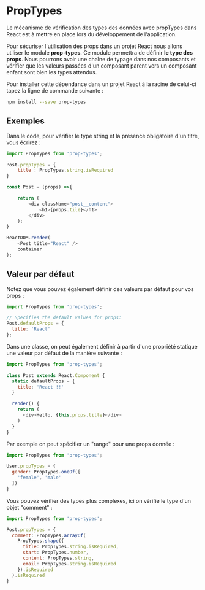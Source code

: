 # PropTypes

Le mécanisme de vérification des types des données avec propTypes dans React est à mettre en place lors du développement de l'application.

Pour sécuriser l'utilisation des props dans un projet React nous allons utiliser le module **prop-types**. Ce module permettra de définir **le type des props**. Nous pourrons avoir une chaîne de typage dans nos composants et vérifier que les valeurs passées d'un composant parent vers un composant enfant sont bien les types attendus.

Pour installer cette dépendance dans un projet React à la racine de celui-ci tapez la ligne de commande suivante :

```bash
npm install --save prop-types
```

## Exemples

Dans le code, pour vérifier le type string et la présence obligatoire d'un titre, vous écrirez :

```js
import PropTypes from 'prop-types';

Post.propTypes = {
    title : PropTypes.string.isRequired
}

const Post = (props) =>{

    return (
        <div className="post__content">
            <h1>{props.tile}</h1>
        </div>
    );
}

ReactDOM.render(
    <Post title="React" />
    container
);
```

## Valeur par défaut

Notez que vous pouvez également définir des valeurs par défaut pour vos props :

```js
import PropTypes from 'prop-types';

// Specifies the default values for props:
Post.defaultProps = {
  title: 'React'
};
```

Dans une classe, on peut également définir à partir d'une propriété statique une valeur par défaut de la manière suivante :

```js
import PropTypes from 'prop-types';

class Post extends React.Component {
  static defaultProps = {
    title: 'React !!'
  }

  render() {
    return (
      <div>Hello, {this.props.title}</div>
    )
  }
}
```

Par exemple on peut spécifier un "range" pour une props donnée :

```js
import PropTypes from 'prop-types';

User.propTypes = {
  gender: PropTypes.oneOf([
    'female', 'male'
  ])
}
```

Vous pouvez vérifier des types plus complexes, ici on vérifie le type d'un objet "comment" :

```js
import PropTypes from 'prop-types';

Post.propTypes = {
  comment: PropTypes.arrayOf(
    PropTypes.shape({
      title: PropTypes.string.isRequired,
      start: PropTypes.number,
      content: PropTypes.string,
      email: PropTypes.string.isRequired
    }).isRequired
  ).isRequired
}
```
